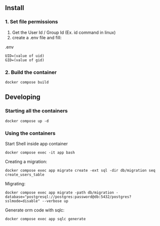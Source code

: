 
## Install

### 1. Set file permissions

1. Get the User Id / Group Id (Ex. id command in linux)
2. create a .env file and fill: 

.env
```
UID=(value of uid)
GID=(value of gid)
```

### 2. Build the container
```
docker compose build
```


## Developing

### Starting all the containers

```
docker compose up -d
```

### Using the containers

Start Shell inside app container
```
docker compose exec -it app bash
```

Creating a migration:
```
docker compose exec app migrate create -ext sql -dir db/migration seq create_users_table
```

Migrating:
```
docker compose exec app migrate -path db/migration -database="postgresql://postgres:password@db:5432/postgres?sslmode=disable" --verbose up
```

Generate orm code with sqlc:

```
docker compose exec app sqlc generate
```